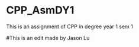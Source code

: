# CPP_AsmDY1
This is an assignment of CPP in degree year 1 sem 1

#This is an edit made by Jason Lu
